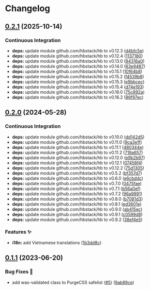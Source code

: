 # Changelog

## [0.2.1](https://github.com/hbstack/form/compare/v0.2.0...v0.2.1) (2025-10-14)


### Continuous Integration

* **deps:** update module github.com/hbstack/hb to v0.12.3 ([d4bfc5e](https://github.com/hbstack/form/commit/d4bfc5edc8375d4db6e312bfcb5e72935b10733f))
* **deps:** update module github.com/hbstack/hb to v0.12.4 ([1137180](https://github.com/hbstack/form/commit/1137180a8ee9d47965a34a276c5ea558be102758))
* **deps:** update module github.com/hbstack/hb to v0.13.0 ([84316a0](https://github.com/hbstack/form/commit/84316a095cee5f3e0f87d2e11c21144300e3d4f6))
* **deps:** update module github.com/hbstack/hb to v0.14.0 ([63e9487](https://github.com/hbstack/form/commit/63e94878613a103ccb73a25fa405f53be869daeb))
* **deps:** update module github.com/hbstack/hb to v0.15.1 ([10f64b8](https://github.com/hbstack/form/commit/10f64b8d2f5be07de14c91f94bc82bea29a62be5))
* **deps:** update module github.com/hbstack/hb to v0.15.2 ([f4539b8](https://github.com/hbstack/form/commit/f4539b80cf60fd877e0f79672e7ac3f4a5439a3e))
* **deps:** update module github.com/hbstack/hb to v0.15.3 ([e9bbcec](https://github.com/hbstack/form/commit/e9bbceca01450339f73848e73bbd54e6b8f5d96e))
* **deps:** update module github.com/hbstack/hb to v0.15.4 ([d74e193](https://github.com/hbstack/form/commit/d74e193da3ec93fff31ac00a4e233e02c54fdc20))
* **deps:** update module github.com/hbstack/hb to v0.16.0 ([75c892a](https://github.com/hbstack/form/commit/75c892a4d022d03ed1a2401cc7520a2484f78a1a))
* **deps:** update module github.com/hbstack/hb to v0.16.2 ([86f97ec](https://github.com/hbstack/form/commit/86f97ec4b2168e7eb05f5367e43fd0e15aac8820))

## [0.2.0](https://github.com/hbstack/form/compare/v0.1.1...v0.2.0) (2024-05-28)


### Continuous Integration

* **deps:** update module github.com/hbstack/hb to v0.10.0 ([dd142d5](https://github.com/hbstack/form/commit/dd142d52db2c6131fe98fcda5199481644a11d20))
* **deps:** update module github.com/hbstack/hb to v0.11.0 ([9ca3e1f](https://github.com/hbstack/form/commit/9ca3e1fd6f715e187c713a67211f4ef021f80405))
* **deps:** update module github.com/hbstack/hb to v0.11.1 ([480344e](https://github.com/hbstack/form/commit/480344e935fd3e5bd6cf277bdb952fef47c81566))
* **deps:** update module github.com/hbstack/hb to v0.11.2 ([719a657](https://github.com/hbstack/form/commit/719a65787d031dc69d543294af16a1f56575c223))
* **deps:** update module github.com/hbstack/hb to v0.12.0 ([e9b2b97](https://github.com/hbstack/form/commit/e9b2b972a3c56d15625cab1aeacec50a0bbdfe5d))
* **deps:** update module github.com/hbstack/hb to v0.12.1 ([07458f4](https://github.com/hbstack/form/commit/07458f4d0946b82b6689d236c0aee0c06ff8cb76))
* **deps:** update module github.com/hbstack/hb to v0.12.2 ([75d1305](https://github.com/hbstack/form/commit/75d1305acdf93978d6dd462996dbf55d34711fe2))
* **deps:** update module github.com/hbstack/hb to v0.5.2 ([bf357d7](https://github.com/hbstack/form/commit/bf357d79cdd7acbd369854cb24a1765d1271a25e))
* **deps:** update module github.com/hbstack/hb to v0.6.0 ([e6cbddc](https://github.com/hbstack/form/commit/e6cbddc5c275f9c7784b84a34e6bb59a603634ec))
* **deps:** update module github.com/hbstack/hb to v0.7.0 ([0475fae](https://github.com/hbstack/form/commit/0475fae5aaa7920663f4090712d1a655de41f8e4))
* **deps:** update module github.com/hbstack/hb to v0.7.1 ([b56a0ef](https://github.com/hbstack/form/commit/b56a0ef98778a84b93159f14df87ebc16365b3a0))
* **deps:** update module github.com/hbstack/hb to v0.7.2 ([96a9891](https://github.com/hbstack/form/commit/96a9891c543ad68f7a4f821604408249a7b7071a))
* **deps:** update module github.com/hbstack/hb to v0.8.0 ([b7081d3](https://github.com/hbstack/form/commit/b7081d36463983a94dc748e971e69d87e6245adc))
* **deps:** update module github.com/hbstack/hb to v0.8.1 ([ed3601e](https://github.com/hbstack/form/commit/ed3601e557afd1ca74490e9046de413e3a6ac339))
* **deps:** update module github.com/hbstack/hb to v0.9.0 ([ab415ec](https://github.com/hbstack/form/commit/ab415eca9ab70916d105bc778597647fec8c1f96))
* **deps:** update module github.com/hbstack/hb to v0.9.1 ([c0599d8](https://github.com/hbstack/form/commit/c0599d8eb3ed56267db9016fa08420315d4bcca7))
* **deps:** update module github.com/hbstack/hb to v0.9.2 ([38ef4e5](https://github.com/hbstack/form/commit/38ef4e5d26e1b92a66a4dda3e26247acae726eb0))


### Features ✨

* **i18n:** add Vietnamese translations ([1b3dd8c](https://github.com/hbstack/form/commit/1b3dd8c4ae6680fb5c96fc5a0b6e080bebdb8fac))

## [0.1.1](https://github.com/hbstack/form/compare/v0.1.0...v0.1.1) (2023-06-20)


### Bug Fixes 🐞

* add was-validated class to PurgeCSS safelist ([#5](https://github.com/hbstack/form/issues/5)) ([9ab89ce](https://github.com/hbstack/form/commit/9ab89cec25e003c1431ab4832ff0eb261f035747))
